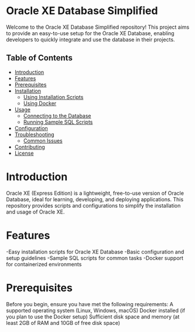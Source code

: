 # Oracle XE Database Simplified
Welcome to the Oracle XE Database Simplified repository! This project aims to provide an easy-to-use setup for the Oracle XE Database, enabling developers to quickly integrate and use the database in their projects.

## Table of Contents

- [Introduction](#introduction)
- [Features](#features)
- [Prerequisites](#prerequisites)
- [Installation](#installation)
  - [Using Installation Scripts](#using-installation-scripts)
  - [Using Docker](#using-docker)
- [Usage](#usage)
  - [Connecting to the Database](#connecting-to-the-database)
  - [Running Sample SQL Scripts](#running-sample-sql-scripts)
- [Configuration](#configuration)
- [Troubleshooting](#troubleshooting)
  - [Common Issues](#common-issues)
- [Contributing](#contributing)
- [License](#license)


# Introduction
Oracle XE (Express Edition) is a lightweight, free-to-use version of Oracle Database, ideal for learning, developing, and deploying applications. This repository provides scripts and configurations to simplify the installation and usage of Oracle XE.

# Features
-Easy installation scripts for Oracle XE Database
-Basic configuration and setup guidelines
-Sample SQL scripts for common tasks
-Docker support for containerized environments

# Prerequisites
Before you begin, ensure you have met the following requirements:
A supported operating system (Linux, Windows, macOS)
Docker installed (if you plan to use the Docker setup)
Sufficient disk space and memory (at least 2GB of RAM and 10GB of free disk space)
